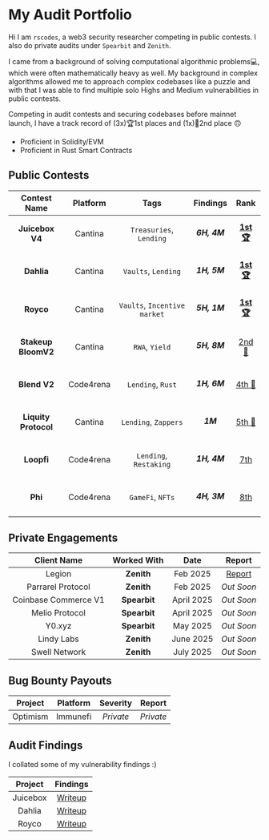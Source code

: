 # My Audit Portfolio

Hi I am `rscodes`, a web3 security researcher competing in public contests. I also do private audits under `Spearbit` and `Zenith`.

I came from a background of solving computational algorithmic problems💻, which were often mathematically heavy as well. My background in complex algorithms allowed me to approach complex codebases like a puzzle and with that I was able to find multiple solo Highs and Medium vulnerabilities in public contests.

Competing in audit contests and securing codebases before mainnet launch, I have a track record of (3x)🏆1st places and (1x)🥈2nd place 🙃
  * Proficient in Solidity/EVM
  * Proficient in Rust Smart Contracts

## Public Contests

| Contest Name | Platform | Tags | Findings | Rank |
|:------------:|:--------:|:----:|:--------:|:----:|
| **Juicebox V4**| Cantina | `Treasuries`, `Lending` | <h5>6H, 4M</h5> | **[1st 🏆](https://cantina.xyz/competitions/8d7bdfb9-cf19-4294-95d0-763af5d425b4/leaderboard)** |
| **Dahlia** | Cantina | `Vaults`, `Lending` | <h5>1H, 5M</h5> | **[1st 🏆](https://cantina.xyz/competitions/691ce303-f137-437a-bf34-aef87dfe983b/leaderboard)** |
| **Royco** | Cantina | `Vaults`, `Incentive market` | <h5>5H, 1M</h5> | **[1st 🏆](https://cantina.xyz/competitions/fadb5a8f-e39c-4a6b-89f6-a03858bb8602/leaderboard)** |
| **Stakeup<br>BloomV2** | Cantina | `RWA`, `Yield` | <h5>5H, 8M</h5> | [2nd 🥈](https://cantina.xyz/competitions/61087007-c7e9-4c4e-9d90-4e118933fecf/leaderboard) |
| **Blend V2** | Code4rena | `Lending`, `Rust` | <h5>1H, 6M</h5> | [4th 🚀](https://code4rena.com/audits/2025-02-blend-v2-audit-certora-formal-verification) |
| **Liquity Protocol** | Cantina | `Lending`, `Zappers` | <h5>1M</h5> | [5th 🚀](https://cantina.xyz/competitions/d86632df-ab33-4448-8198-64955eae6712/leaderboard) |
| **Loopfi** | Code4rena | `Lending`, `Restaking` | <h5>1H, 4M</h5> | [7th](https://code4rena.com/audits/2024-07-loopfi) |
| **Phi** | Code4rena | `GameFi`, `NFTs` | <h5>4H, 3M</h5> | [8th](https://code4rena.com/audits/2024-08-phi) |

## Private Engagements
| Client Name | Worked With | Date | Report |
|:-----------:|:-----------:|:----:|:------:|
| Legion | **Zenith** | Feb 2025 | [Report](https://github.com/rscodes21/Audit-Portfolio/blob/main/audit-reports/Legion%20-%20Zenith%20Audit%20Report.pdf) |
| Parrarel Protocol | **Zenith** | Feb 2025 | _Out Soon_ |
| Coinbase Commerce V1 | **Spearbit** | April 2025 | _Out Soon_ |
| Melio Protocol | **Spearbit** | April 2025 | _Out Soon_ |
| Y0.xyz | **Spearbit** | May 2025 | _Out Soon_ |
| Lindy Labs | **Zenith** | June 2025 | _Out Soon_ |
| Swell Network | **Zenith** | July 2025 | _Out Soon_ |

## Bug Bounty Payouts
| Project | Platform | Severity | Report |
|:-------:|:--------:|:--------:|:------:|
| Optimism | Immunefi | _Private_ | _Private_ |

## Audit Findings
I collated some of my vulnerability findings :)

| Project | Findings |
|:-------:|:--------:|
| Juicebox | [Writeup](https://github.com/rscodes21/Audit-Portfolio/blob/main/audit-reports/Juicebox-Findings.md) |
| Dahlia | [Writeup](https://github.com/rscodes21/Audit-Portfolio/blob/main/audit-reports/Dahlia-Findings.md) |
| Royco | [Writeup](https://github.com/rscodes21/Audit-Portfolio/blob/main/audit-reports/Royco-Findings.md) |
